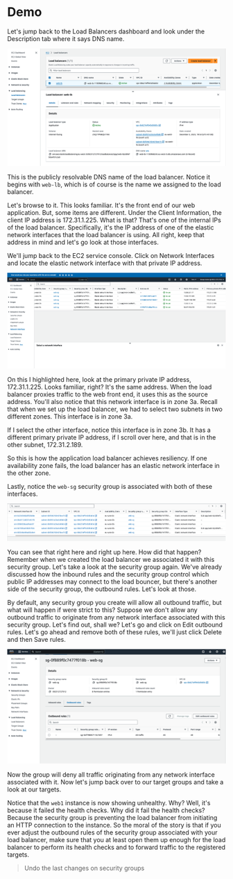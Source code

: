 # Demo

Let's jump back to the Load Balancers dashboard and look under the Description tab where it says DNS name.

![Load Balancer Dashboard](./.resources/01-lb-dashboard.png)

This is the publicly resolvable DNS name of the load balancer. Notice it begins with `web‑lb`, which is of course is the name we assigned to the load balancer. 

Let's browse to it. This looks familiar. It's the front end of our web application. But, some items are different. Under the Client Information, the client IP address is 172.31.1.225. What is that? That's one of the internal IPs of the load balancer. Specifically, it's the IP address of one of the elastic network interfaces that the load balancer is using. All right, keep that address in mind and let's go look at those interfaces.

We'll jump back to the EC2 service console. Click on Network Interfaces and locate the elastic network interface with that private IP address.

![nis](./.resources/02-nis.png)

On this I highlighted here, look at the primary private IP address, 172.31.1.225. Looks familiar, right? It's the same address. When the load balancer proxies traffic to the web front end, it uses this as the source address. You'll also notice that this network interface is in zone 3a. Recall that when we set up the load balancer, we had to select two subnets in two different zones. This interface is in zone 3a. 

If I select the other interface, notice this interface is in zone 3b. It has a different primary private IP address, if I scroll over here, and that is in the other subnet, 172.31.2.189. 

So this is how the application load balancer achieves resiliency. If one availability zone fails, the load balancer has an elastic network interface in the other zone. 

Lastly, notice the `web‑sg` security group is associated with both of these interfaces.

![nis](./.resources/03-nis.png)

You can see that right here and right up here. How did that happen? Remember when we created the load balancer we associated it with this security group. Let's take a look at the security group again. We've already discussed how the inbound rules and the security group control which public IP addresses may connect to the load bouncer, but there's another side of the security group, the outbound rules. Let's look at those.

By default, any security group you create will allow all outbound traffic, but what will happen if were strict to this? Suppose we don't allow any outbound traffic to originate from any network interface associated with this security group. Let's find out, shall we? Let's go and click on Edit outbound rules. Let's go ahead and remove both of these rules, we'll just click Delete and then Save rules.

![outbound rules](./.resources/04-outbound-rules.png)

Now the group will deny all traffic originating from any network interface associated with it. Now let's jump back over to our target groups and take a look at our targets. 

Notice that the `web1` instance is now showing unhealthy. Why? Well, it's because it failed the health checks. Why did it fail the health checks? Because the security group is preventing the load balancer from initiating an HTTP connection to the instance. So the moral of the story is that if you ever adjust the outbound rules of the security group associated with your load balancer, make sure that you at least open them up enough for the load balancer to perform its health checks and to forward traffic to the registered targets.

> Undo the last changes on security groups

